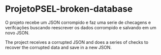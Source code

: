 # ProjetoPSEL-broken-database

O projeto recebe um JSON corrompido e faz uma serie de checagens e verifcações buscando reescrever
os dados corrompido e salvando em um novo JSON.

The project receives a corrupted JSON and does a series of checks to recover
the corrupted data and save in a new JSON.
